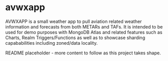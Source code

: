 # avwxapp

AVWXAPP is a small weather app to pull aviation related weather information and forecasts from both METARs and TAFs.
It is intended to be used for demo purposes with MongoDB Atlas and related features such as Charts, Realm Triggers/Functions
as well as to showcase sharding capababilities including zoned/data locality.

README placeholder - more content to follow as this project takes shape.
